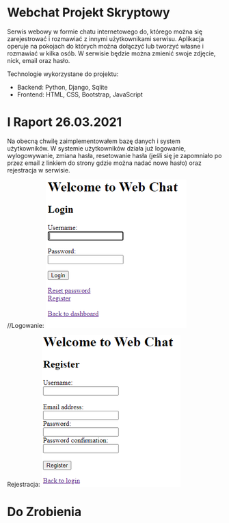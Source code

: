 # Webchat Projekt Skryptowy

Serwis webowy w formie chatu internetowego do, którego można się zarejestrować i rozmawiać z innymi użytkownikami serwisu. Aplikacja operuje na pokojach do których można dołączyć lub tworzyć własne i rozmawiać w kilka osób. W serwisie będzie można zmienić swoje zdjęcie, nick, email oraz hasło. 

Technologie wykorzystane do projektu:
- Backend: Python, Django, Sqlite
- Frontend: HTML, CSS, Bootstrap, JavaScript

# I Raport 26.03.2021
Na obecną chwilę zaimplementowałem bazę danych i system użytkowników. W systemie użytkowników działa już logowanie, wylogowywanie, zmiana hasła, resetowanie hasła (jeśli się je zapomniało po przez email z linkiem do strony gdzie można nadać nowe hasło) oraz rejestracja w serwisie.

//Logowanie:
 ![](img_project/img1.png)

Rejestracja:
 ![](img_project/img5.png)

# Do Zrobienia

